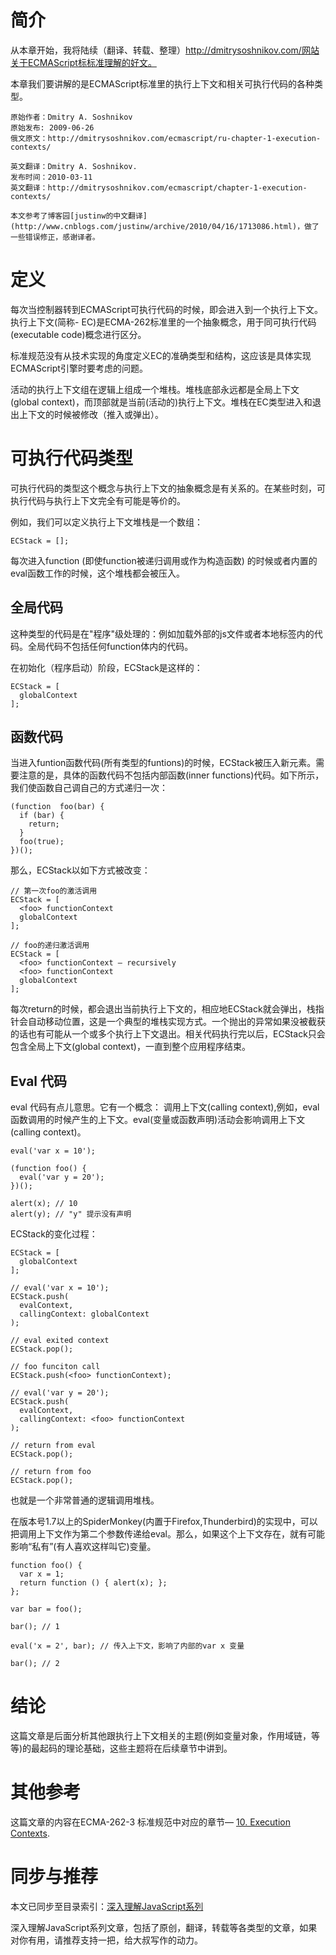 

# 简介

从本章开始，我将陆续（翻译、转载、整理）http://dmitrysoshnikov.com/网站关于ECMAScript标标准理解的好文。

本章我们要讲解的是ECMAScript标准里的执行上下文和相关可执行代码的各种类型。

    
    
    原始作者：Dmitry A. Soshnikov  
    原始发布: 2009-06-26  
    俄文原文：http://dmitrysoshnikov.com/ecmascript/ru-chapter-1-execution-contexts/  
      
    英文翻译：Dmitry A. Soshnikov.  
    发布时间：2010-03-11  
    英文翻译：http://dmitrysoshnikov.com/ecmascript/chapter-1-execution-contexts/  
      
    本文参考了博客园[justinw的中文翻译](http://www.cnblogs.com/justinw/archive/2010/04/16/1713086.html)，做了一些错误修正，感谢译者。

# 定义

每次当控制器转到ECMAScript可执行代码的时候，即会进入到一个执行上下文。执行上下文(简称-
EC)是ECMA-262标准里的一个抽象概念，用于同可执行代码(executable code)概念进行区分。

标准规范没有从技术实现的角度定义EC的准确类型和结构，这应该是具体实现ECMAScript引擎时要考虑的问题。

活动的执行上下文组在逻辑上组成一个堆栈。堆栈底部永远都是全局上下文(global
context)，而顶部就是当前(活动的)执行上下文。堆栈在EC类型进入和退出上下文的时候被修改（推入或弹出）。

# 可执行代码类型

可执行代码的类型这个概念与执行上下文的抽象概念是有关系的。在某些时刻，可执行代码与执行上下文完全有可能是等价的。

例如，我们可以定义执行上下文堆栈是一个数组：

    
    
    ECStack = [];

每次进入function (即使function被递归调用或作为构造函数) 的时候或者内置的eval函数工作的时候，这个堆栈都会被压入。

## **全局代码**

这种类型的代码是在"程序"级处理的：例如加载外部的js文件或者本地<script></script>标签内的代码。全局代码不包括任何function体内的代码。

在初始化（程序启动）阶段，ECStack是这样的：

    
    
    ECStack = [  
      globalContext  
    ];

## **函数代码**

当进入funtion函数代码(所有类型的funtions)的时候，ECStack被压入新元素。需要注意的是，具体的函数代码不包括内部函数(inner
functions)代码。如下所示，我们使函数自己调自己的方式递归一次：

    
    
    (function  foo(bar) {  
      if (bar) {  
        return;  
      }  
      foo(true);  
    })();

那么，ECStack以如下方式被改变：

    
    
    // 第一次foo的激活调用  
    ECStack = [  
      <foo> functionContext  
      globalContext  
    ];  
       
    // foo的递归激活调用  
    ECStack = [  
      <foo> functionContext – recursively  
      <foo> functionContext  
      globalContext  
    ];

每次return的时候，都会退出当前执行上下文的，相应地ECStack就会弹出，栈指针会自动移动位置，这是一个典型的堆栈实现方式。一个抛出的异常如果没被截获的话也有可能从一个或多个执行上下文退出。相关代码执行完以后，ECStack只会包含全局上下文(global
context)，一直到整个应用程序结束。

## **Eval 代码**

eval 代码有点儿意思。它有一个概念： 调用上下文(calling
context),例如，eval函数调用的时候产生的上下文。eval(变量或函数声明)活动会影响调用上下文(calling context)。

    
    
    eval('var x = 10');  
       
    (function foo() {  
      eval('var y = 20');  
    })();  
       
    alert(x); // 10  
    alert(y); // "y" 提示没有声明

ECStack的变化过程：

    
    
    ECStack = [  
      globalContext  
    ];  
       
    // eval('var x = 10');  
    ECStack.push(  
      evalContext,  
      callingContext: globalContext  
    );  
       
    // eval exited context  
    ECStack.pop();  
       
    // foo funciton call  
    ECStack.push(<foo> functionContext);  
       
    // eval('var y = 20');  
    ECStack.push(  
      evalContext,  
      callingContext: <foo> functionContext  
    );  
       
    // return from eval  
    ECStack.pop();  
       
    // return from foo  
    ECStack.pop();

也就是一个非常普通的逻辑调用堆栈。

在版本号1.7以上的SpiderMonkey(内置于Firefox,Thunderbird)的实现中，可以把调用上下文作为第二个参数传递给eval。那么，如果这个上下文存在，就有可能影响“私有”(有人喜欢这样叫它)变量。

    
    
    function foo() {  
      var x = 1;  
      return function () { alert(x); };  
    };  
       
    var bar = foo();  
       
    bar(); // 1  
       
    eval('x = 2', bar); // 传入上下文，影响了内部的var x 变量  
       
    bar(); // 2

# 结论

这篇文章是后面分析其他跟执行上下文相关的主题(例如变量对象，作用域链，等等)的最起码的理论基础，这些主题将在后续章节中讲到。

# 其他参考

这篇文章的内容在ECMA-262-3 标准规范中对应的章节— [10\. Execution
Contexts](http://bclary.com/2004/11/07/#a-10).

# 同步与推荐

本文已同步至目录索引：[深入理解JavaScript系列](http://www.cnblogs.com/TomXu/archive/2011/12/15/2288411.html)

深入理解JavaScript系列文章，包括了原创，翻译，转载等各类型的文章，如果对你有用，请推荐支持一把，给大叔写作的动力。

